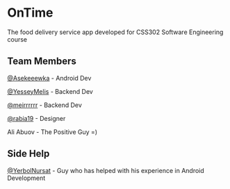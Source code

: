 

# OnTime
The food delivery service app developed for CSS302 Software Engineering course

## Team Members

[@Asekeeewka](https://github.com/Asekeeewka) - Android Dev

[@YesseyMelis](https://github.com/YesseyMelis) - Backend Dev

[@meirrrrrr](https://github.com/meirrrrrr) - Backend Dev

[@rabia19](https://github.com/rabia19) - Designer 

Ali Abuov - The Positive Guy =)

## Side Help

[@YerbolNursat](https://github.com/YerbolNursat) - Guy who has helped with his experience in Android Development
